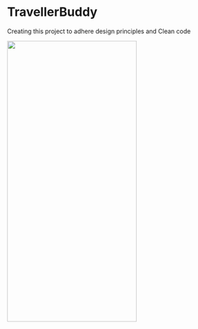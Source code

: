# TravellerBuddy
Creating this project to adhere design principles and Clean code

<img src="https://github.com/prabagaranganesan/TravellerBuddy/assets/10757213/f405c290-6e79-45ff-9dc2-b0259eaf5653" width="300" height="650"/>
